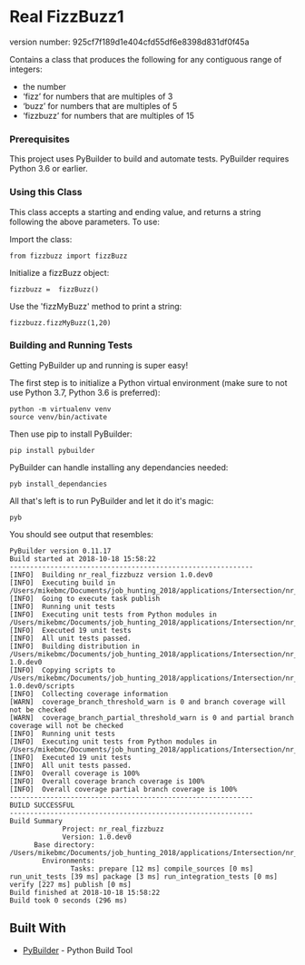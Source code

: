 # Real FizzBuzz1
version number: 925cf7f189d1e404cfd55df6e8398d831df0f45a

Contains a class that produces the following for any contiguous range of integers:

* the number
* ‘fizz’ for numbers that are multiples of 3
* ‘buzz’ for numbers that are multiples of 5
* ‘fizzbuzz’ for numbers that are multiples of 15

### Prerequisites

This project uses PyBuilder to build and automate tests. PyBuilder requires Python 3.6 or earlier. 

### Using this Class

This class accepts a starting and ending value, and returns a string following the above parameters. To use:

Import the class:

```
from fizzbuzz import fizzBuzz
```

Initialize a fizzBuzz object:

```
fizzbuzz =  fizzBuzz()
```

Use the 'fizzMyBuzz' method to print a string:

```
fizzbuzz.fizzMyBuzz(1,20)
```


### Building and Running Tests

Getting PyBuilder up and running is super easy! 

The first step is to initialize a Python virtual environment (make sure to not use Python 3.7, Python 3.6 is preferred):

```
python -m virtualenv venv
source venv/bin/activate
```

Then use pip to install PyBuilder:

```
pip install pybuilder
```

PyBuilder can handle installing any dependancies needed:

```
pyb install_dependancies
```

All that's left is to run PyBuilder and let it do it's magic:

```
pyb
```

You should see output that resembles:

```
PyBuilder version 0.11.17
Build started at 2018-10-18 15:58:22
------------------------------------------------------------
[INFO]  Building nr_real_fizzbuzz version 1.0.dev0
[INFO]  Executing build in /Users/mikebmc/Documents/job_hunting_2018/applications/Intersection/nr_real_fizzbuzz
[INFO]  Going to execute task publish
[INFO]  Running unit tests
[INFO]  Executing unit tests from Python modules in /Users/mikebmc/Documents/job_hunting_2018/applications/Intersection/nr_real_fizzbuzz/src/unittest/python
[INFO]  Executed 19 unit tests
[INFO]  All unit tests passed.
[INFO]  Building distribution in /Users/mikebmc/Documents/job_hunting_2018/applications/Intersection/nr_real_fizzbuzz/target/dist/nr_real_fizzbuzz-1.0.dev0
[INFO]  Copying scripts to /Users/mikebmc/Documents/job_hunting_2018/applications/Intersection/nr_real_fizzbuzz/target/dist/nr_real_fizzbuzz-1.0.dev0/scripts
[INFO]  Collecting coverage information
[WARN]  coverage_branch_threshold_warn is 0 and branch coverage will not be checked
[WARN]  coverage_branch_partial_threshold_warn is 0 and partial branch coverage will not be checked
[INFO]  Running unit tests
[INFO]  Executing unit tests from Python modules in /Users/mikebmc/Documents/job_hunting_2018/applications/Intersection/nr_real_fizzbuzz/src/unittest/python
[INFO]  Executed 19 unit tests
[INFO]  All unit tests passed.
[INFO]  Overall coverage is 100%
[INFO]  Overall coverage branch coverage is 100%
[INFO]  Overall coverage partial branch coverage is 100%
------------------------------------------------------------
BUILD SUCCESSFUL
------------------------------------------------------------
Build Summary
             Project: nr_real_fizzbuzz
             Version: 1.0.dev0
      Base directory: /Users/mikebmc/Documents/job_hunting_2018/applications/Intersection/nr_real_fizzbuzz
        Environments:
               Tasks: prepare [12 ms] compile_sources [0 ms] run_unit_tests [39 ms] package [3 ms] run_integration_tests [0 ms] verify [227 ms] publish [0 ms]
Build finished at 2018-10-18 15:58:22
Build took 0 seconds (296 ms)
```

## Built With

* [PyBuilder](http://pybuilder.github.io/) - Python Build Tool

